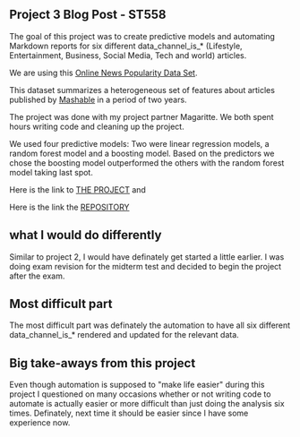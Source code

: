 ## Project 3 Blog Post - ST558

The goal of this project was to create predictive models and automating Markdown reports for six different data_channel_is_* (Lifestyle, Entertainment, Business, Social Media, Tech and world) articles. 

We are using this [Online News Popularity Data Set](https://archive.ics.uci.edu/ml/datasets/Online+News+Popularity).

This dataset summarizes a heterogeneous set of features about articles published by [Mashable](http://www.mashable.com) in a period of two years. 

The project was done with my project partner Magaritte. We both spent hours writing code and cleaning up the project. 

We used four predictive models: Two were linear regression models, a random forest model and a boosting model. Based on the predictors we chose the boosting model outperformed the others with the random forest model taking last spot.

Here is the link to [THE PROJECT](https://magarittenguyen.github.io/ST558_Project3_GroupF/) and                

Here is the link the [REPOSITORY](https://github.com/magarittenguyen/ST558_Project3_GroupF)

## what I would do differently

Similar to project 2,  I would have definately get started a little earlier. I was doing exam revision for the midterm test and decided to begin the project after the exam. 

## Most difficult part

The most difficult part was definately the automation to have all six different data_channel_is_* rendered and updated for the relevant data.

## Big take-aways from this project

Even though automation is supposed to "make life easier" during this project I questioned on many occasions whether or not writing code to automate is actually easier or more difficult than just doing the analysis six times. Definately, next time it should be easier since I have some experience now.


